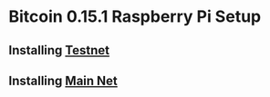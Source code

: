 #  Bitcoin 0.15.1 Raspberry Pi Setup


## Installing [Testnet](https://github.com/Olliecad1/Bitcoin_0.15.1_RaspberryPi_Setup/blob/master/Docs/Install_Testnet.md)


## Installing [Main Net](https://github.com/Olliecad1/Bitcoin_0.15.1_RaspberryPi_Setup/blob/master/Docs/Install_Mainnet.md)
